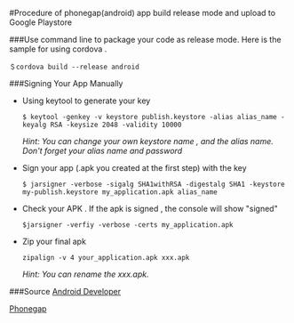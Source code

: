 #Procedure of phonegap(android) app build release mode and upload to Google Playstore

###Use command line to package your code as release mode. Here is the sample for using cordova .
    
    ＄cordova build --release android
###Signing Your App Manually
  - Using keytool to generate your key

    ```$ keytool -genkey -v keystore publish.keystore -alias alias_name -keyalg RSA -keysize 2048 -validity 10000```
  
     _Hint: You can change your own keystore name , and the alias name. Don't forget your alias name and password_
  
  - Sign your app (.apk you created at the first step) with the key
  
    ```$ jarsigner -verbose -sigalg SHA1withRSA -digestalg SHA1 -keystore my-publish.keystore my_application.apk alias_name```
    
  - Check your APK . If the apk is signed , the console will show "signed"
    
    ```$jarsigner -verfiy -verbose -certs my_application.apk```
    
  - Zip your final apk 
  
    ```zipalign -v 4 your_application.apk xxx.apk``` 
    
    _Hint: You can rename the xxx.apk._
    

###Source
[Android Developer](developer.android.com/intl/zh-tw/tools/publishing/app-signing.html)

[Phonegap](https://cordova.apache.org)
